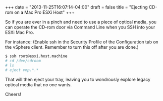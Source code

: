 +++
date = "2013-11-25T16:07:14-04:00"
draft = false
title = "Ejecting CD-rom on a Mac Pro ESXi Host"
+++

So if you are ever in a pinch and need to use a piece of optical media, you can operate the CD-rom door via Command Line when you SSH into your ESXi Mac Pro.

For instance:
(Enable ssh in the Security Profile of the Configuration tab on the vSphere client. Remember to turn this off after you are done.)

``` bash
$ ssh root@esxi.host.machine
# cd /dev/cdroom
# ls
# eject vmp.*.*
```
That will then eject your tray, leaving you to wondrously explore legacy optical media that no one wants.

Cheers!

